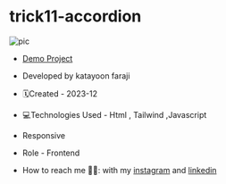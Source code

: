 # trick11-accordion
![pic](https://github.com/katayoon-faraji-web/project9/assets/144775981/b17ab9b9-42b6-464a-98e8-bc28ba76d068)


- [Demo Project](https://katayoon-faraji-web.github.io/project9-ShelterBookingTemplate/)

- Developed by katayoon faraji

- 🗓️Created - 2023-12

- 💻Technologies Used - Html , Tailwind ,Javascript

- Responsive
  
- Role - Frontend

- How to reach me 👩🏻: with my [instagram](https://instagram.com/katayoon_faraji_web) and [linkedin](https://www.linkedin.com/in/katayoon-faraji-web-3b722b207r)
